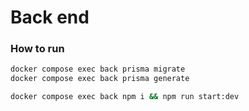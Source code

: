 # Back end 

### How to run

```bash
docker compose exec back prisma migrate 
docker compose exec back prisma generate
```

```bash
docker compose exec back npm i && npm run start:dev
```